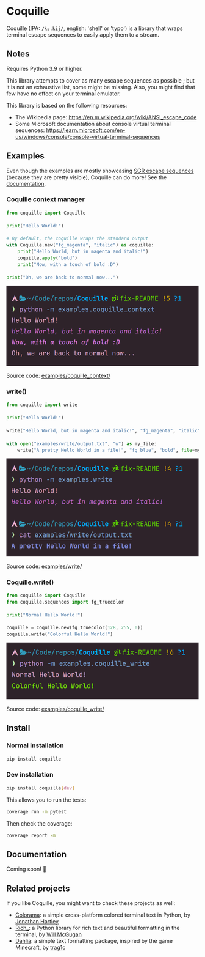 # Coquille

Coquille (IPA: `/kɔ.kij/`, english: 'shell' or 'typo') is a library that wraps terminal escape sequences to easily apply them to a stream.

## Notes

Requires Python 3.9 or higher.

This library attempts to cover as many escape sequences as possible ; but it is not an exhaustive list, some might be missing. Also, you might find that few have no effect on your terminal emulator.

This library is based on the following resources:

- The Wikipedia page: <https://en.m.wikipedia.org/wiki/ANSI_escape_code>
- Some Microsoft documentation about console virtual terminal sequences: <https://learn.microsoft.com/en-us/windows/console/console-virtual-terminal-sequences>

## Examples

Even though the examples are mostly showcasing [SGR escape sequences](https://en.wikipedia.org/wiki/ANSI_escape_code#SGR_(Select_Graphic_Rendition)_parameters) (because they are pretty visible), Coquille can do more! See the [documentation](#documentation).

### Coquille context manager

```py
from coquille import Coquille

print("Hello World!")

# By default, the coquille wraps the standard output
with Coquille.new("fg_magenta", "italic") as coquille:
    print("Hello World, but in magenta and italic!")
    coquille.apply("bold")
    print("Now, with a touch of bold :D")

print("Oh, we are back to normal now...")

```

![screenshot.png](https://raw.githubusercontent.com/qexat/Coquille/main/examples/coquille_context/screenshot.png)

Source code: [examples/coquille_context/](https://github.com/qexat/Coquille/blob/main/examples/coquille_context/__main__.py)

### write()

```py
from coquille import write

print("Hello World!")

write("Hello World, but in magenta and italic!", "fg_magenta", "italic")

with open("examples/write/output.txt", "w") as my_file:
    write("A pretty Hello World in a file!", "fg_blue", "bold", file=my_file)

```

![screenshot.png](https://raw.githubusercontent.com/qexat/Coquille/main/examples/write/screenshot.png)

Source code: [examples/write/](https://github.com/qexat/Coquille/blob/main/examples/write/__main__.py)

### Coquille.write()

```py
from coquille import Coquille
from coquille.sequences import fg_truecolor

print("Normal Hello World!")

coquille = Coquille.new(fg_truecolor(128, 255, 0))
coquille.write("Colorful Hello World!")

```

![screenshot.png](https://raw.githubusercontent.com/qexat/Coquille/main/examples/coquille_write/screenshot.png)

Source code: [examples/coquille_write/](https://github.com/qexat/Coquille/blob/main/examples/coquille_write/__main__.py)

## Install

### Normal installation

```sh
pip install coquille
```

### Dev installation

```sh
pip install coquille[dev]
```

This allows you to run the tests:

```sh
coverage run -m pytest
```

Then check the coverage:

```sh
coverage report -m
```

## Documentation

Coming soon! 🚧

## Related projects

If you like Coquille, you might want to check these projects as well:

- [Colorama](https://github.com/tartley/colorama): a simple cross-platform colored terminal text in Python, by [Jonathan Hartley](https://github.com/tartley)
- [Rich_](https://github.com/Textualize/rich): a Python library for rich text and beautiful formatting in the terminal, by [Will McGugan](https://github.com/willmcgugan)
- [Dahlia](https://github.com/dahlia-lib/dahlia): a simple text formatting package, inspired by the game Minecraft, by [trag1c](https://github.com/trag1c/)
